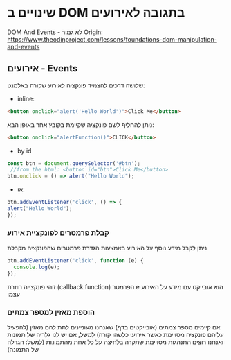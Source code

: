 # שינויים ב DOM בתגובה לאירועים
DOM And Events - לא גמור
Origin: https://www.theodinproject.com/lessons/foundations-dom-manipulation-and-events

## אירועים - Events
שלושה דרכים להצמיד פונקציה לאירוע שקורה באלמנט:
 * inline:
  ```html
  <button onclick="alert('Hello World')">Click Me</button>
  ```
  ניתן להחליף לשם פונקציה שקיימת בקובץ אחר באופן הבא:
  ```html
  <button onclick="alertFunction()">CLICK</button>
  ```
 * by id
  ```javascript
  const btn = document.querySelector('#btn');
   //from the html: <button id="btn">Click Me</button>
  btn.onclick = () => alert("Hello World");
  ```
 * או:
  ```javascript
  btn.addEventListener('click', () => {
  alert("Hello World");
});
  ```
### קבלת פרמטרים לפונקציית אירוע
ניתן לקבל מידע נוסף על האירוע באמצעות הגדרת פרמטרים שהפונקציה מקבלת 
```javascript
btn.addEventListener('click', function (e) {
  console.log(e);
});
```
זוהי פונקצייה חוזרת (callback function) הפרמטר e הוא אובייקט עם מידע על האירוע עצמו
### הוספת מאזין למספר צמתים
אם קיימים מספר צמתים (אובייקטים בדף) שאנחנו מעוניינים לתת להם מאזין (להפעיל עליהם פונקציה מסויימת כאשר אירועי כלשהו קורה)
למשל, אם יש לנו גלריה של תמונות ואנחנו רוצים התנהגות מסויימת שתקרה בלחיצה על כל אחת מהתמונות (למשל: הגדלה של התמונה)


